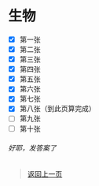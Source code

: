 # 生物
- [x] 第一张
- [x] 第二张
- [x] 第三张
- [x] 第四张
- [x] 第五张
- [x] 第六张
- [x] 第七张
- [x] 第八张（到此页算完成）
- [ ] 第九张
- [ ] 第十张
###### 好耶，发答案了
>[返回上一页](https://zhs141.github.io/homework/eight_han/index.html)
